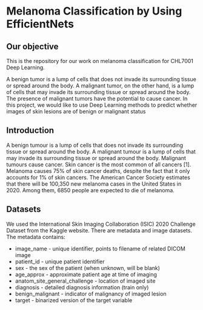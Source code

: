 # Melanoma Classification by Using EfficientNets
## Our objective

This is the repository for our work on melanoma classification for CHL7001 Deep Learning. 

A benign tumor is a lump of cells that does not invade its surrounding tissue or spread around the body. A malignant tumor, on the other hand, is a lump of cells that may invade its surrounding tissue or spread around the body. The presence of malignant tumors have the potential to cause cancer. In this project, we would like to use Deep Learning methods to predict whether images of skin lesions are of benign or malignant status

## Introduction

A benign tumour is a lump of cells that does not invade its surrounding tissue or spread around the body. A malignant tumour is a lump of cells that may invade its surrounding tissue or spread around the body. Malignant tumours cause cancer. Skin cancer is the most common of all cancers [1]. Melanoma causes 75% of skin cancer deaths, despite the fact that it only accounts for 1% of skin cancers. The American Cancer Society estimates that there will be 100,350 new melanoma cases in the United States in 2020. Among them, 6850 people are expected to die of melanoma. 

## Datasets
We used the International Skin Imaging Collaboration (ISIC) 2020 Challenge Dataset from the Kaggle website. There are metadata and image datasets.
The metadata contains: 
- image_name - unique identifier, points to filename of related DICOM image
- patient_id - unique patient identifier
- sex - the sex of the patient (when unknown, will be blank)
- age_approx - approximate patient age at time of imaging
- anatom_site_general_challenge - location of imaged site
- diagnosis - detailed diagnosis information (train only)
- benign_malignant - indicator of malignancy of imaged lesion
- target - binarized version of the target variable

